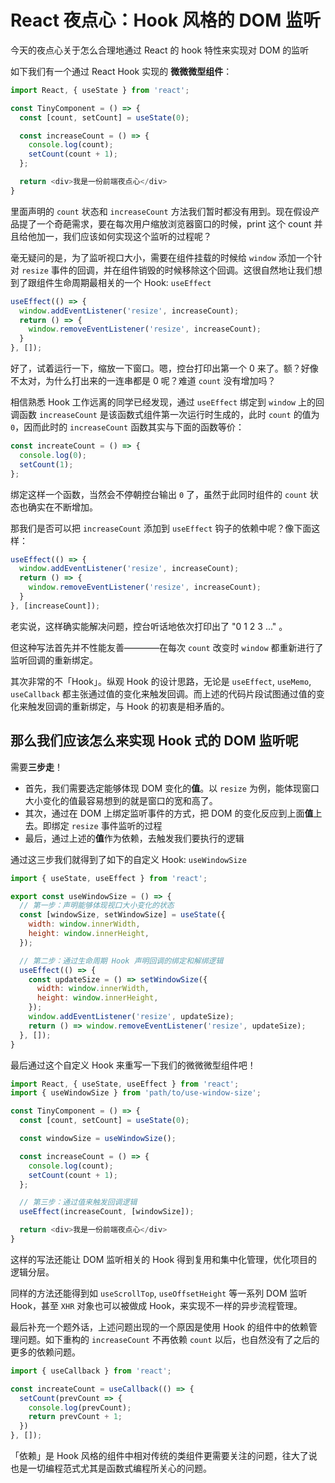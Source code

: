 # React 夜点心：Hook 风格的 DOM 监听

今天的夜点心关于怎么合理地通过 React 的 hook 特性来实现对 DOM 的监听

如下我们有一个通过 React Hook 实现的 **微微微型组件**：

``` js
import React, { useState } from 'react';

const TinyComponent = () => {
  const [count, setCount] = useState(0);

  const increaseCount = () => {
    console.log(count);
    setCount(count + 1);
  };

  return <div>我是一份前端夜点心</div>
}
```

里面声明的 `count` 状态和 `increaseCount` 方法我们暂时都没有用到。现在假设产品提了一个奇葩需求，要在每次用户缩放浏览器窗口的时候，print 这个 count 并且给他加一，我们应该如何实现这个监听的过程呢？

毫无疑问的是，为了监听视口大小，需要在组件挂载的时候给 `window` 添加一个针对 `resize` 事件的回调，并在组件销毁的时候移除这个回调。这很自然地让我们想到了跟组件生命周期最相关的一个 Hook: `useEffect`

``` js
useEffect(() => {
  window.addEventListener('resize', increaseCount);
  return () => {
    window.removeEventListener('resize', increaseCount);
  }
}, []);
```

好了，试着运行一下，缩放一下窗口。嗯，控台打印出第一个 0 来了。额？好像不太对，为什么打出来的一连串都是 0 呢？难道 `count` 没有增加吗？

相信熟悉 Hook 工作远离的同学已经发现，通过 `useEffect` 绑定到 `window` 上的回调函数 `increaseCount` 是该函数式组件第一次运行时生成的，此时 `count` 的值为 `0`，因而此时的 `increaseCount` 函数其实与下面的函数等价：

``` js
const increateCount = () => {
  console.log(0);
  setCount(1);
};
```

绑定这样一个函数，当然会不停朝控台输出 `0` 了，虽然于此同时组件的 `count` 状态也确实在不断增加。

那我们是否可以把 `increaseCount` 添加到 `useEffect` 钩子的依赖中呢？像下面这样：

``` js
useEffect(() => {
  window.addEventListener('resize', increaseCount);
  return () => {
    window.removeEventListener('resize', increaseCount);
  }
}, [increaseCount]);
```

老实说，这样确实能解决问题，控台听话地依次打印出了 "0 1 2 3 ..." 。

但这种写法首先并不性能友善————在每次 `count` 改变时 `window` 都重新进行了监听回调的重新绑定。

其次非常的不「Hook」。纵观 Hook 的设计思路，无论是 `useEffect`, `useMemo`, `useCallback` 都主张通过值的变化来触发回调。而上述的代码片段试图通过值的变化来触发回调的重新绑定，与 Hook 的初衷是相矛盾的。

## 那么我们应该怎么来实现 Hook 式的 DOM 监听呢

需要**三步走**！

- 首先，我们需要选定能够体现 DOM 变化的**值**。以 `resize` 为例，能体现窗口大小变化的值最容易想到的就是窗口的宽和高了。
- 其次，通过在 DOM 上绑定监听事件的方式，把 DOM 的变化反应到上面**值**上去。即绑定 `resize` 事件监听的过程
- 最后，通过上述的**值**作为依赖，去触发我们要执行的逻辑

通过这三步我们就得到了如下的自定义 Hook: `useWindowSize`

``` js
import { useState, useEffect } from 'react';

export const useWindowSize = () => {
  // 第一步：声明能够体现视口大小变化的状态
  const [windowSize, setWindowSize] = useState({
    width: window.innerWidth,
    height: window.innerHeight,
  });

  // 第二步：通过生命周期 Hook 声明回调的绑定和解绑逻辑
  useEffect(() => {
    const updateSize = () => setWindowSize({
      width: window.innerWidth,
      height: window.innerHeight,
    });
    window.addEventListener('resize', updateSize);
    return () => window.removeEventListener('resize', updateSize);
  }, []);
}
```

最后通过这个自定义 Hook 来重写一下我们的微微微型组件吧！

``` js
import React, { useState, useEffect } from 'react';
import { useWindowSize } from 'path/to/use-window-size';

const TinyComponent = () => {
  const [count, setCount] = useState(0);

  const windowSize = useWindowSize();

  const increaseCount = () => {
    console.log(count);
    setCount(count + 1);
  };

  // 第三步：通过值来触发回调逻辑
  useEffect(increaseCount, [windowSize]);

  return <div>我是一份前端夜点心</div>
}
```

这样的写法还能让 DOM 监听相关的 Hook 得到复用和集中化管理，优化项目的逻辑分层。

同样的方法还能得到如 `useScrollTop`, `useOffsetHeight` 等一系列 DOM 监听 Hook，甚至 `XHR` 对象也可以被做成 Hook，来实现不一样的异步流程管理。

最后补充一个题外话，上述问题出现的一个原因是使用 Hook 的组件中的依赖管理问题。如下重构的 `increaseCount` 不再依赖 `count` 以后，也自然没有了之后的更多的依赖问题。

``` js
import { useCallback } from 'react';

const increateCount = useCallback(() => {
  setCount(prevCount => {
    console.log(prevCount);
    return prevCount + 1;
  })
}, []);
```

「依赖」是 Hook 风格的组件中相对传统的类组件更需要关注的问题，往大了说也是一切编程范式尤其是函数式编程所关心的问题。
